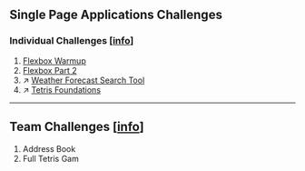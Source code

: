 ## Single Page Applications Challenges

### Individual Challenges [[info](SP_INDIVIDUAL_CHALLENGES.md)]

1. [Flexbox Warmup](i01.png)
2. [Flexbox Part 2](i02.png)
1. :arrow_upper_right: [Weather Forecast Search Tool](https://github.com/kenziebottoms/nss-front-02-weather)
1. :arrow_upper_right: [Tetris Foundations](https://github.com/kenziebottoms/nss-front-02-tetris)

---

## Team Challenges [[info](SP_TEAM_CHALLENGES.md)]

1. Address Book
1. Full Tetris Gam